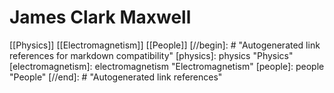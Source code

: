 # James Clark Maxwell

[[Physics]] [[Electromagnetism]] [[People]]
[//begin]: # "Autogenerated link references for markdown compatibility"
[physics]: physics "Physics"
[electromagnetism]: electromagnetism "Electromagnetism"
[people]: people "People"
[//end]: # "Autogenerated link references"